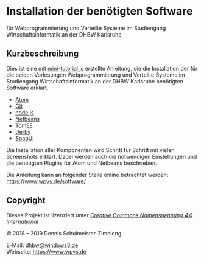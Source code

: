 Installation der benötigten Software
====================================

für Webprogrammierung und Verteilte Systeme im Studiengang Wirtschaftsinformatik an der DHBW Karlsruhe

Kurzbeschreibung
----------------

Dies ist eine mit [mini-tutorial.js](https://github.com/DennisSchulmeister/mini-tutorial.js)
erstellte Anleitung, die die Installation der für die beiden Vorlesungen
Webprogrammierung und Verteilte Systeme im Studiengang Wirtschaftsinformatik
an der DHBW Karlsruhe benötigten Software erklärt.

 * [Atom](https://atom.io/)
 * [Git](https://git-scm.com/)
 * [node.js](https://nodejs.org/)
 * [Netbeans](http://netbeans.apache.org/)
 * [TomEE](http://tomee.apache.org/)
 * [Derby](https://db.apache.org/derby/)
 * [SoapUI](https://www.soapui.org/)

Die Installation aller Komponenten wird Schritt für Schritt mit vielen
Screenshots erklärt. Dabei werden auch die notwendigen Einstellungen und
die benötigten Plugins für Atom und Netbeans beschrieben.

Die Anleitung kann an folgender Stelle online betrachtet werden:
https://www.wpvs.de/software/

Copyright
---------

Dieses Projekt ist lizenziert unter
[_Creative Commons Namensnennung 4.0 International_](http://creativecommons.org/licenses/by/4.0/)

© 2018 – 2019 Dennis Schulmeister-Zimolong <br/>

E-Mail: [dhbw@windows3.de](mailto:dhbw@windows3.de) <br/>
Webseite: https://www.wpvs.de
